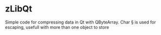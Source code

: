 zLibQt
======

Simple code for compressing data in Qt with QByteArray. Char § is used for escaping, usefull with more than one object to store
